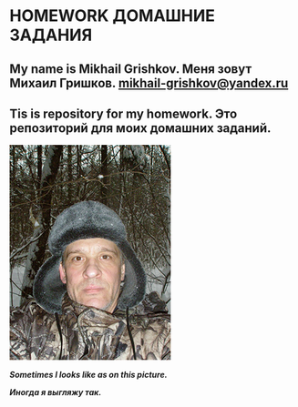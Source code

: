 # HOMEWORK  ДОМАШНИЕ ЗАДАНИЯ
## My name is Mikhail Grishkov.    Меня зовут Михаил Гришков.    mikhail-grishkov@yandex.ru
## Tis is repository for my homework.     Это репозиторий для моих домашних заданий.

![Forest](https://github.com/AMBER2136/TRAIN_1/blob/4b3ce5a2a6d7a17ab1d138ba51bf9c693516542c/IMAGES/Forest.jpg)

***Sometimes I looks like as on this picture.***

***Иногда я выгляжу так.***
